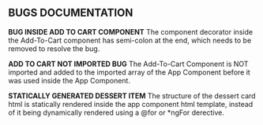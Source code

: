 ## BUGS DOCUMENTATION

**BUG INSIDE ADD TO CART COMPONENT**
The component decorator inside the Add-To-Cart component has semi-colon at the end, which needs to be removed to resolve the bug.

**ADD TO CART NOT IMPORTED BUG**
The Add-To-Cart Component is NOT imported and added to the imported array of the App Component before it was used inside the App Component.

**STATICALLY GENERATED DESSERT ITEM**
The structure of the dessert card html is statically rendered inside the app component html template, instead of it being dynamically rendered using a @for or \*ngFor derective.
